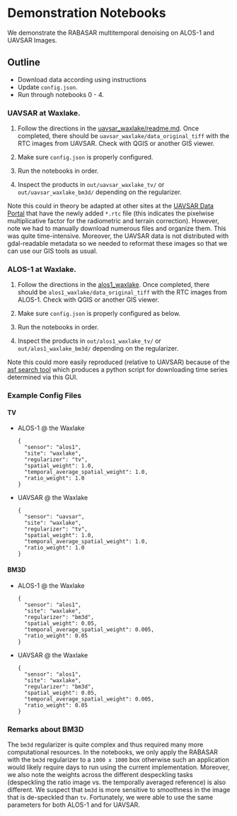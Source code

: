 # Demonstration Notebooks

We demonstrate the RABASAR multitemporal denoising on ALOS-1 and UAVSAR Images.

## Outline

+ Download data according using instructions
+ Update `config.json`.
+ Run through notebooks 0 - 4.

### UAVSAR at Waxlake.

1. Follow the directions in the [uavsar_waxlake/readme.md](uavsar_waxlake/readme.md). Once completed, there should be `uavsar_waxlake/data_original_tiff` with the RTC images from UAVSAR. Check with QGIS or another GIS viewer.

2. Make sure `config.json` is properly configured.

3. Run the notebooks in order.

4. Inspect the products in `out/uavsar_waxlake_tv/` or `out/uavsar_waxlake_bm3d/` depending on the regularizer.

Note this could in theory be adapted at other sites at the [UAVSAR Data Portal](https://uavsar.jpl.nasa.gov/cgi-bin/data.pl) that have the newly added `*.rtc` file (this indicates the pixelwise multiplicative factor for the radiometric and terrain correction). However, note we had to manually download numerous files and organize them. This was quite time-intensive. Moreover, the UAVSAR data is not distributed with gdal-readable metadata so we needed to reformat these images so that we can use our GIS tools as usual.

### ALOS-1 at Waxlake.

1. Follow the directions in the [alos1_waxlake](alos1_waxlake/readme.md). Once completed, there should be `alos1_waxlake/data_original_tiff` with the RTC images from ALOS-1. Check with QGIS or another GIS viewer.

2. Make sure `config.json` is properly configured as below.

3. Run the notebooks in order.

4. Inspect the products in `out/alos1_waxlake_tv/` or `out/alos1_waxlake_bm3d/` depending on the regularizer.

Note this could more easily reproduced (relative to UAVSAR) because of the [asf search tool](https://search.asf.alaska.edu/) which produces a python script for downloading time series determined via this GUI.

### Example Config Files

#### TV

+ ALOS-1 @ the Waxlake
  
  ```
  {
    "sensor": "alos1",
    "site": "waxlake",
    "regularizer": "tv",
    "spatial_weight": 1.0,
    "temporal_average_spatial_weight": 1.0,
    "ratio_weight": 1.0
  }
  ```

+ UAVSAR @ the Waxlake

  ```
  {
    "sensor": "uavsar",
    "site": "waxlake",
    "regularizer": "tv",
    "spatial_weight": 1.0,
    "temporal_average_spatial_weight": 1.0,
    "ratio_weight": 1.0
  }
  ```

#### BM3D

+ ALOS-1 @ the Waxlake
  
  ```
  {
    "sensor": "alos1",
    "site": "waxlake",
    "regularizer": "bm3d",
    "spatial_weight": 0.05,
    "temporal_average_spatial_weight": 0.005,
    "ratio_weight": 0.05
  }
  ```

+ UAVSAR @ the Waxlake

  ```
  {
    "sensor": "alos1",
    "site": "waxlake",
    "regularizer": "bm3d",
    "spatial_weight": 0.05,
    "temporal_average_spatial_weight": 0.005,
    "ratio_weight": 0.05
  }
  ```


### Remarks about BM3D 

The `bm3d` regularizer is quite complex and thus required many more computational resources. In the notebooks, we only apply the RABASAR with the `bm3d` regularizer to a `1000 x 1000` box otherwise such an application would likely require days to run using the current implementation. Moreover, we also note the weights across the different despeckling tasks (despeckling the ratio image vs. the temporally averaged reference) is also different. We suspect that `bm3d` is more sensitive to smoothness in the image that is de-speckled than `tv`. Fortunately, we were able to use the same parameters for both ALOS-1 and for UAVSAR.
